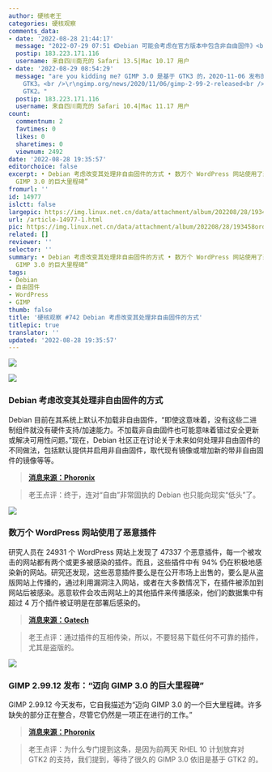 ```yaml
---
author: 硬核老王
categories: 硬核观察
comments_data:
- date: '2022-08-28 21:44:17'
  message: "2022-07-29 07:51 《Debian 可能会考虑在官方版本中包含非自由固件》<br />\r\nlinux.cn/article-14873-1.html"
  postip: 183.223.171.116
  username: 来自四川南充的 Safari 13.5|Mac 10.17 用户
- date: '2022-08-29 08:54:29'
  message: "are you kidding me? GIMP 3.0 是基于 GTK3 的，2020-11-06 发布的开发版 (2.99.2) 明确说了基于
    GTK3。<br />\r\ngimp.org/news/2020/11/06/gimp-2-99-2-released<br />\r\n<br />\r\n最新的开发版编译时无需依赖
    GTK2。"
  postip: 183.223.171.116
  username: 来自四川南充的 Safari 10.4|Mac 11.17 用户
count:
  commentnum: 2
  favtimes: 0
  likes: 0
  sharetimes: 0
  viewnum: 2492
date: '2022-08-28 19:35:57'
editorchoice: false
excerpt: • Debian 考虑改变其处理非自由固件的方式 • 数万个 WordPress 网站使用了恶意插件 • GIMP 2.99.12 发布：“迈向
  GIMP 3.0 的巨大里程碑”
fromurl: ''
id: 14977
islctt: false
largepic: https://img.linux.net.cn/data/attachment/album/202208/28/193458ordbrshguvcbmvxa.jpg
url: /article-14977-1.html
pic: https://img.linux.net.cn/data/attachment/album/202208/28/193458ordbrshguvcbmvxa.jpg.thumb.jpg
related: []
reviewer: ''
selector: ''
summary: • Debian 考虑改变其处理非自由固件的方式 • 数万个 WordPress 网站使用了恶意插件 • GIMP 2.99.12 发布：“迈向
  GIMP 3.0 的巨大里程碑”
tags:
- Debian
- 自由固件
- WordPress
- GIMP
thumb: false
title: '硬核观察 #742 Debian 考虑改变其处理非自由固件的方式'
titlepic: true
translator: ''
updated: '2022-08-28 19:35:57'
---
```


![](/data/attachment/album/202208/28/193458ordbrshguvcbmvxa.jpg)


![](/data/attachment/album/202208/28/193508zz1fnr5xnd5d1c2n.jpg)


### Debian 考虑改变其处理非自由固件的方式


Debian 目前在其系统上默认不加载非自由固件，“即使这意味着，没有这些二进制组件就没有硬件支持/加速能力。不加载非自由固件也可能意味着错过安全更新或解决可用性问题。”现在，Debian 社区正在讨论关于未来如何处理非自由固件的不同做法，包括默认提供并启用非自由固件，取代现有镜像或增加新的带非自由固件的镜像等等。



> 
> **[消息来源：Phoronix](https://www.phoronix.com/news/Debian-Non-Free-Firmware-GR)**
> 
> 
> 



> 
> 老王点评：终于，连对“自由”非常固执的 Debian 也只能向现实“低头”了。
> 
> 
> 


![](/data/attachment/album/202208/28/193521lj7n07qmp5d3nd8q.png)


### 数万个 WordPress 网站使用了恶意插件


研究人员在 24931 个 WordPress 网站上发现了 47337 个恶意插件，每一个被攻击的网站都有两个或更多被感染的插件。而且，这些插件中有 94% 仍在积极地感染新的网站。研究还发现，这些恶意插件要么是在公开市场上出售的，要么是从盗版网站上传播的，通过利用漏洞注入网站，或者在大多数情况下，在插件被添加到网站后被感染。恶意软件会攻击网站上的其他插件来传播感染，他们的数据集中有超过 4 万个插件被证明是在部署后感染的。



> 
> **[消息来源：Gatech](https://www.cc.gatech.edu/news/eight-year-study-shows-dark-side-wordpress-plugins)**
> 
> 
> 



> 
> 老王点评：通过插件的互相传染，所以，不要轻易下载任何不可靠的插件，尤其是盗版的。
> 
> 
> 


![](/data/attachment/album/202208/28/193534lsue6tfl3nat7uul.jpg)


### GIMP 2.99.12 发布：“迈向 GIMP 3.0 的巨大里程碑”


GIMP 2.99.12 今天发布，它自我描述为“迈向 GIMP 3.0 的一个巨大里程碑。许多缺失的部分正在整合，尽管它仍然是一项正在进行的工作。”



> 
> **[消息来源：Phoronix](https://www.phoronix.com/news/GIMP-2.99.12-Released)**
> 
> 
> 



> 
> 老王点评：为什么专门提到这条，是因为前两天 RHEL 10 计划放弃对 GTK2 的支持，我们提到，等待了很久的 GIMP 3.0 依旧是基于 GTK2 的。
> 
> 
>